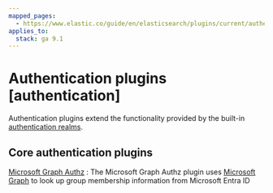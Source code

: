 ```yaml
---
mapped_pages:
  - https://www.elastic.co/guide/en/elasticsearch/plugins/current/authentication.html
applies_to:
  stack: ga 9.1
---
```


# Authentication plugins [authentication]

Authentication plugins extend the functionality provided by the built-in [authentication realms](docs-content://deploy-manage/users-roles/cluster-or-deployment-auth/authentication-realms.md).

## Core authentication plugins

[Microsoft Graph Authz](/reference/elasticsearch-plugins/ms-graph-authz.md)
:   The Microsoft Graph Authz plugin uses [Microsoft Graph](https://learn.microsoft.com/en-us/graph/api/user-list-memberof) to look up group membership information from Microsoft Entra ID
